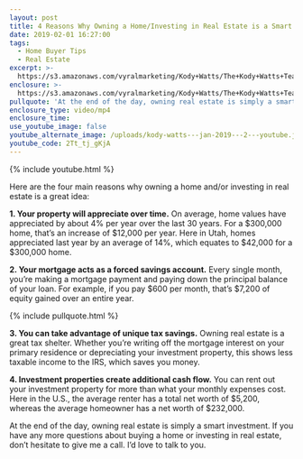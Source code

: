 ```yaml
---
layout: post
title: 4 Reasons Why Owning a Home/Investing in Real Estate is a Smart Idea
date: 2019-02-01 16:27:00
tags:
  - Home Buyer Tips
  - Real Estate
excerpt: >-
  https://s3.amazonaws.com/vyralmarketing/Kody+Watts/The+Kody+Watts+Team-+4+Reasons+Why+Owning+a+Home-Investing+in+Real+Estate+Is+a+Smart+Idea.mp4
enclosure: >-
  https://s3.amazonaws.com/vyralmarketing/Kody+Watts/The+Kody+Watts+Team-+What+You+Need+to+Know+About+Closing+Costs.mp4
pullquote: 'At the end of the day, owning real estate is simply a smart investment.'
enclosure_type: video/mp4
enclosure_time:
use_youtube_image: false
youtube_alternate_image: /uploads/kody-watts---jan-2019---2---youtube.jpg
youtube_code: 2Tt_tj_gKjA
---
```


{% include youtube.html %}

Here are the four main reasons why owning a home and/or investing in real estate is a great idea:

**1. Your property will appreciate over time.** On average, home values have appreciated by about 4% per year over the last 30 years. For a $300,000 home, that’s an increase of $12,000 per year. Here in Utah, homes appreciated last year by an average of 14%, which equates to $42,000 for a $300,000 home.

**2. Your mortgage acts as a forced savings account.** Every single month, you’re making a mortgage payment and paying down the principal balance of your loan. For example, if you pay $600 per month, that’s $7,200 of equity gained over an entire year.

{% include pullquote.html %}

**3. You can take advantage of unique tax savings.** Owning real estate is a great tax shelter. Whether you’re writing off the mortgage interest on your primary residence or depreciating your investment property, this shows less taxable income to the IRS, which saves you money.

**4. Investment properties create additional cash flow.** You can rent out your investment property for more than what your monthly expenses cost. Here in the U.S., the average renter has a total net worth of $5,200, whereas the average homeowner has a net worth of $232,000.

At the end of the day, owning real estate is simply a smart investment. If you have any more questions about buying a home or investing in real estate, don’t hesitate to give me a call. I’d love to talk to you.